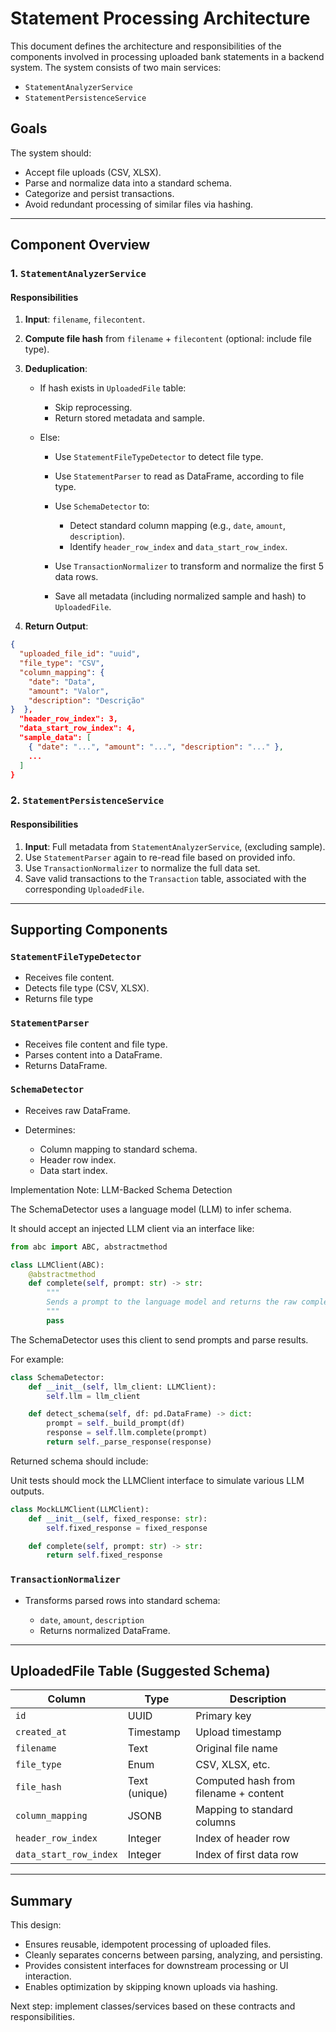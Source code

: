 # Statement Processing Architecture

This document defines the architecture and responsibilities of the components involved in processing uploaded bank statements in a backend system. The system consists of two main services:

* `StatementAnalyzerService`
* `StatementPersistenceService`

## Goals

The system should:

* Accept file uploads (CSV, XLSX).
* Parse and normalize data into a standard schema.
* Categorize and persist transactions.
* Avoid redundant processing of similar files via hashing.

---

## Component Overview

### 1. `StatementAnalyzerService`

#### Responsibilities

1. **Input**: `filename`, `filecontent`.
2. **Compute file hash** from `filename` + `filecontent` (optional: include file type).
3. **Deduplication**:

   * If hash exists in `UploadedFile` table:

     * Skip reprocessing.
     * Return stored metadata and sample.
   * Else:

     * Use `StatementFileTypeDetector` to detect file type.
     * Use `StatementParser` to read as DataFrame, according to file type.
     * Use `SchemaDetector` to:

       * Detect standard column mapping (e.g., `date`, `amount`, `description`).
       * Identify `header_row_index` and `data_start_row_index`.
     * Use `TransactionNormalizer` to transform and normalize the first 5 data rows.
     * Save all metadata (including normalized sample and hash) to `UploadedFile`.
4. **Return Output**:

```json
{
  "uploaded_file_id": "uuid",
  "file_type": "CSV",
  "column_mapping": {
    "date": "Data",
    "amount": "Valor",
    "description": "Descrição"
}  },
  "header_row_index": 3,
  "data_start_row_index": 4,
  "sample_data": [
    { "date": "...", "amount": "...", "description": "..." },
    ...
  ]
}
```

### 2. `StatementPersistenceService`

#### Responsibilities

1. **Input**: Full metadata from `StatementAnalyzerService`, (excluding sample).
2. Use `StatementParser` again to re-read file based on provided info.
3. Use `TransactionNormalizer` to normalize the full data set.
4. Save valid transactions to the `Transaction` table, associated with the corresponding `UploadedFile`.

---

## Supporting Components

### `StatementFileTypeDetector`
* Receives file content.
* Detects file type (CSV, XLSX).
* Returns file type

### `StatementParser`

* Receives file content and file type.
* Parses content into a DataFrame.
* Returns DataFrame.

### `SchemaDetector`

* Receives raw DataFrame.
* Determines:

  * Column mapping to standard schema.
  * Header row index.
  * Data start index.

Implementation Note: LLM-Backed Schema Detection

The SchemaDetector uses a language model (LLM) to infer schema.

It should accept an injected LLM client via an interface like:

```python
from abc import ABC, abstractmethod

class LLMClient(ABC):
    @abstractmethod
    def complete(self, prompt: str) -> str:
        """
        Sends a prompt to the language model and returns the raw completion text.
        """
        pass
```

The SchemaDetector uses this client to send prompts and parse results.

For example:

```python
class SchemaDetector:
    def __init__(self, llm_client: LLMClient):
        self.llm = llm_client

    def detect_schema(self, df: pd.DataFrame) -> dict:
        prompt = self._build_prompt(df)
        response = self.llm.complete(prompt)
        return self._parse_response(response)
```

Returned schema should include:

Unit tests should mock the LLMClient interface to simulate various LLM outputs.

```python
class MockLLMClient(LLMClient):
    def __init__(self, fixed_response: str):
        self.fixed_response = fixed_response

    def complete(self, prompt: str) -> str:
        return self.fixed_response
```


### `TransactionNormalizer`

* Transforms parsed rows into standard schema:

  * `date`, `amount`, `description`
  * Returns normalized DataFrame.


---

## UploadedFile Table (Suggested Schema)

| Column                 | Type          | Description                           |
| ---------------------- | ------------- | ------------------------------------- |
| `id`                   | UUID          | Primary key                           |
| `created_at`           | Timestamp     | Upload timestamp                      |
| `filename`             | Text          | Original file name                    |
| `file_type`            | Enum          | CSV, XLSX, etc.                       |
| `file_hash`            | Text (unique) | Computed hash from filename + content |
| `column_mapping`       | JSONB         | Mapping to standard columns           |
| `header_row_index`     | Integer       | Index of header row                   |
| `data_start_row_index` | Integer       | Index of first data row               |

---

## Summary

This design:

* Ensures reusable, idempotent processing of uploaded files.
* Cleanly separates concerns between parsing, analyzing, and persisting.
* Provides consistent interfaces for downstream processing or UI interaction.
* Enables optimization by skipping known uploads via hashing.

Next step: implement classes/services based on these contracts and responsibilities.
